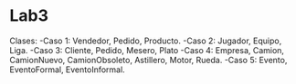 # Lab3

Clases: -Caso 1: Vendedor, Pedido, Producto. -Caso 2: Jugador, Equipo, Liga. -Caso 3: Cliente, Pedido, Mesero, Plato -Caso 4: Empresa, Camion, CamionNuevo, CamionObsoleto, Astillero, Motor, Rueda. -Caso 5: Evento, EventoFormal, EventoInformal.
